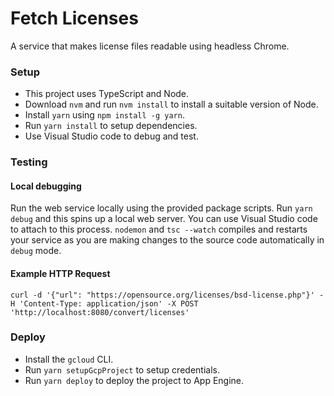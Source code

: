 # Fetch Licenses

A service that makes license files readable using headless Chrome.

### Setup

* This project uses TypeScript and Node.
* Download `nvm` and run `nvm install` to install a suitable version of Node.
* Install `yarn` using `npm install -g yarn`.
* Run `yarn install` to setup dependencies.
* Use Visual Studio code to debug and test.

### Testing

#### Local debugging
Run the web service locally using the provided package scripts.
Run `yarn debug` and this spins up a local web server. You can use Visual Studio code to attach to this process.
`nodemon` and `tsc --watch` compiles and restarts your service as you are making changes to the source code automatically in `debug` mode.

#### Example HTTP Request

```
curl -d '{"url": "https://opensource.org/licenses/bsd-license.php"}' -H 'Content-Type: application/json' -X POST 'http://localhost:8080/convert/licenses'
```

### Deploy

* Install the `gcloud` CLI.
* Run `yarn setupGcpProject` to setup credentials.
* Run `yarn deploy` to deploy the project to App Engine.
